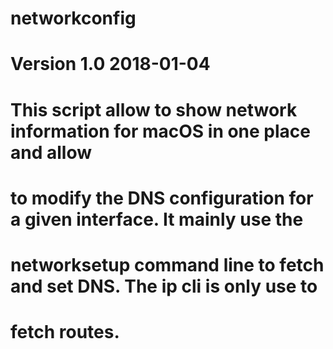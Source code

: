 # networkconfig

# Version 1.0 2018-01-04

# This script allow to show network information for macOS in one place and allow
# to modify the DNS configuration for a given interface. It mainly use the
# networksetup command line to fetch and set DNS. The ip cli is only use to
# fetch routes.
